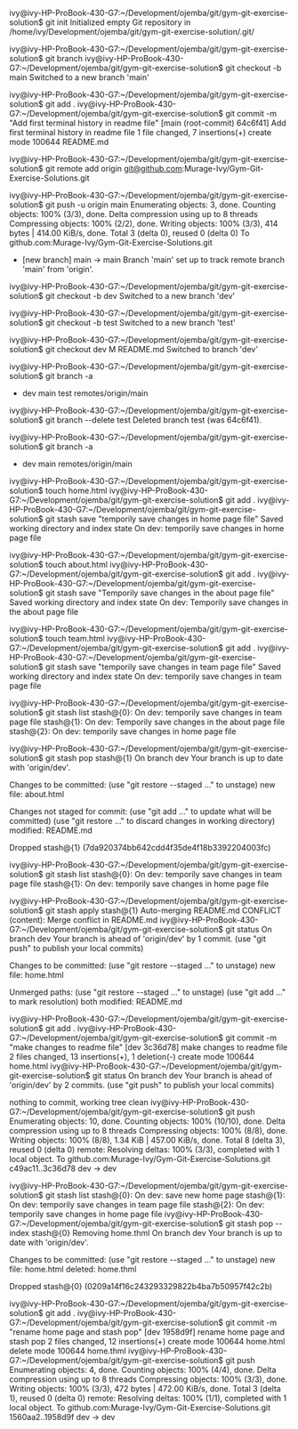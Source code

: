 <!-- Project initialization -->
ivy@ivy-HP-ProBook-430-G7:~/Development/ojemba/git/gym-git-exercise-solution$ git init
Initialized empty Git repository in /home/ivy/Development/ojemba/git/gym-git-exercise-solution/.git/

<!-- Branch main creation and switching -->
ivy@ivy-HP-ProBook-430-G7:~/Development/ojemba/git/gym-git-exercise-solution$ git branch
ivy@ivy-HP-ProBook-430-G7:~/Development/ojemba/git/gym-git-exercise-solution$ git checkout -b main
Switched to a new branch 'main'

<!-- Staging changes made to readme file and committing them -->
ivy@ivy-HP-ProBook-430-G7:~/Development/ojemba/git/gym-git-exercise-solution$ git add .
ivy@ivy-HP-ProBook-430-G7:~/Development/ojemba/git/gym-git-exercise-solution$ git commit -m "Add first terminal history in readme file"
[main (root-commit) 64c6f41] Add first terminal history in readme file
 1 file changed, 7 insertions(+)
 create mode 100644 README.md

 <!-- Connecting remote repo to local project -->
ivy@ivy-HP-ProBook-430-G7:~/Development/ojemba/git/gym-git-exercise-solution$ git remote add origin git@github.com:Murage-Ivy/Gym-Git-Exercise-Solutions.git

<!-- Pushing local changes into the main branch in remote repo -->
ivy@ivy-HP-ProBook-430-G7:~/Development/ojemba/git/gym-git-exercise-solution$ git push -u origin main
Enumerating objects: 3, done.
Counting objects: 100% (3/3), done.
Delta compression using up to 8 threads
Compressing objects: 100% (2/2), done.
Writing objects: 100% (3/3), 414 bytes | 414.00 KiB/s, done.
Total 3 (delta 0), reused 0 (delta 0)
To github.com:Murage-Ivy/Gym-Git-Exercise-Solutions.git
 * [new branch]      main -> main
Branch 'main' set up to track remote branch 'main' from 'origin'.

<!-- Create a dev branch and switch to it -->
ivy@ivy-HP-ProBook-430-G7:~/Development/ojemba/git/gym-git-exercise-solution$ git checkout -b dev
Switched to a new branch 'dev'

<!-- Create a test branch and switch to it -->
ivy@ivy-HP-ProBook-430-G7:~/Development/ojemba/git/gym-git-exercise-solution$ git checkout -b test
Switched to a new branch 'test'

<!-- Switch back to dev branch -->
ivy@ivy-HP-ProBook-430-G7:~/Development/ojemba/git/gym-git-exercise-solution$ git checkout dev
M       README.md
Switched to branch 'dev'

<!-- Check all the created branches -->
ivy@ivy-HP-ProBook-430-G7:~/Development/ojemba/git/gym-git-exercise-solution$ git branch -a
* dev
  main
  test
  remotes/origin/main

  <!-- Delete test branch -->
ivy@ivy-HP-ProBook-430-G7:~/Development/ojemba/git/gym-git-exercise-solution$ git branch --delete test
Deleted branch test (was 64c6f41).

<!-- List the remaining branches -->
ivy@ivy-HP-ProBook-430-G7:~/Development/ojemba/git/gym-git-exercise-solution$ git branch -a
* dev
  main
  remotes/origin/main

<!-- Create home page stage changes and stash the changes -->
ivy@ivy-HP-ProBook-430-G7:~/Development/ojemba/git/gym-git-exercise-solution$ touch home.html
ivy@ivy-HP-ProBook-430-G7:~/Development/ojemba/git/gym-git-exercise-solution$ git add .
ivy@ivy-HP-ProBook-430-G7:~/Development/ojemba/git/gym-git-exercise-solution$ git stash save "temporily save changes in home page file"
Saved working directory and index state On dev: temporily save changes in home page file

<!-- Create about page stage changes and stash the changes -->
ivy@ivy-HP-ProBook-430-G7:~/Development/ojemba/git/gym-git-exercise-solution$ touch about.html
ivy@ivy-HP-ProBook-430-G7:~/Development/ojemba/git/gym-git-exercise-solution$ git add .
ivy@ivy-HP-ProBook-430-G7:~/Development/ojemba/git/gym-git-exercise-solution$ git stash save "Temporily save changes in the about page file"
Saved working directory and index state On dev: Temporily save changes in the about page file

<!-- Create team page stage changes and stash the changes -->
ivy@ivy-HP-ProBook-430-G7:~/Development/ojemba/git/gym-git-exercise-solution$ touch team.html
ivy@ivy-HP-ProBook-430-G7:~/Development/ojemba/git/gym-git-exercise-solution$ git add .
ivy@ivy-HP-ProBook-430-G7:~/Development/ojemba/git/gym-git-exercise-solution$ git stash save "temporily save changes in team page file"
Saved working directory and index state On dev: temporily save changes in team page file

<!-- List all the stashed files -->
ivy@ivy-HP-ProBook-430-G7:~/Development/ojemba/git/gym-git-exercise-solution$ git stash list
stash@{0}: On dev: temporily save changes in team page file
stash@{1}: On dev: Temporily save changes in the about page file
stash@{2}: On dev: temporily save changes in home page file

<!-- stash pop to restore changes in about page -->
ivy@ivy-HP-ProBook-430-G7:~/Development/ojemba/git/gym-git-exercise-solution$ git stash pop stash@{1}
On branch dev
Your branch is up to date with 'origin/dev'.

Changes to be committed:
  (use "git restore --staged <file>..." to unstage)
        new file:   about.html

Changes not staged for commit:
  (use "git add <file>..." to update what will be committed)
  (use "git restore <file>..." to discard changes in working directory)
        modified:   README.md

Dropped stash@{1} (7da920374bb642cdd4f35de4f18b3392204003fc)

<!-- List the remaining stashes -->
ivy@ivy-HP-ProBook-430-G7:~/Development/ojemba/git/gym-git-exercise-solution$ git stash list
stash@{0}: On dev: temporily save changes in team page file
stash@{1}: On dev: temporily save changes in home page file

<!-- used stash apply but encountered a conflicting due to merge conflict in readme a-->
ivy@ivy-HP-ProBook-430-G7:~/Development/ojemba/git/gym-git-exercise-solution$ git stash apply stash@{1}
Auto-merging README.md
CONFLICT (content): Merge conflict in README.md
ivy@ivy-HP-ProBook-430-G7:~/Development/ojemba/git/gym-git-exercise-solution$ git status
On branch dev
Your branch is ahead of 'origin/dev' by 1 commit.
  (use "git push" to publish your local commits)

Changes to be committed:
  (use "git restore --staged <file>..." to unstage)
        new file:   home.html

Unmerged paths:
  (use "git restore --staged <file>..." to unstage)
  (use "git add <file>..." to mark resolution)
        both modified:   README.md
<!-- Staged changes in home page file commited and pushed them  -->
ivy@ivy-HP-ProBook-430-G7:~/Development/ojemba/git/gym-git-exercise-solution$ git add .
ivy@ivy-HP-ProBook-430-G7:~/Development/ojemba/git/gym-git-exercise-solution$ git commit -m "make changes to readme file"
[dev 3c36d78] make changes to readme file
 2 files changed, 13 insertions(+), 1 deletion(-)
 create mode 100644 home.html
ivy@ivy-HP-ProBook-430-G7:~/Development/ojemba/git/gym-git-exercise-solution$ git status
On branch dev
Your branch is ahead of 'origin/dev' by 2 commits.
  (use "git push" to publish your local commits)

nothing to commit, working tree clean
ivy@ivy-HP-ProBook-430-G7:~/Development/ojemba/git/gym-git-exercise-solution$ git push
Enumerating objects: 10, done.
Counting objects: 100% (10/10), done.
Delta compression using up to 8 threads
Compressing objects: 100% (8/8), done.
Writing objects: 100% (8/8), 1.34 KiB | 457.00 KiB/s, done.
Total 8 (delta 3), reused 0 (delta 0)
remote: Resolving deltas: 100% (3/3), completed with 1 local object.
To github.com:Murage-Ivy/Gym-Git-Exercise-Solutions.git
   c49ac11..3c36d78  dev -> dev

<!-- Created an new file and used git stash pop --index to bring unstash worked successfully -->
ivy@ivy-HP-ProBook-430-G7:~/Development/ojemba/git/gym-git-exercise-solution$ git stash list
stash@{0}: On dev: save new home page
stash@{1}: On dev: temporily save changes in team page file
stash@{2}: On dev: temporily save changes in home page file
ivy@ivy-HP-ProBook-430-G7:~/Development/ojemba/git/gym-git-exercise-solution$ git stash pop --index stash@{0}
Removing home.thml
On branch dev
Your branch is up to date with 'origin/dev'.

Changes to be committed:
  (use "git restore --staged <file>..." to unstage)
        new file:   home.html
        deleted:    home.thml

Dropped stash@{0} (0209a14f16c243293329822b4ba7b50957f42c2b)

<!-- Staged changes committed and pushed them -->
ivy@ivy-HP-ProBook-430-G7:~/Development/ojemba/git/gym-git-exercise-solution$ git add .
ivy@ivy-HP-ProBook-430-G7:~/Development/ojemba/git/gym-git-exercise-solution$ git commit -m "rename home page and stash pop"
[dev 1958d9f] rename home page and stash pop
 2 files changed, 12 insertions(+)
 create mode 100644 home.html
 delete mode 100644 home.thml
ivy@ivy-HP-ProBook-430-G7:~/Development/ojemba/git/gym-git-exercise-solution$ git push
Enumerating objects: 4, done.
Counting objects: 100% (4/4), done.
Delta compression using up to 8 threads
Compressing objects: 100% (3/3), done.
Writing objects: 100% (3/3), 472 bytes | 472.00 KiB/s, done.
Total 3 (delta 1), reused 0 (delta 0)
remote: Resolving deltas: 100% (1/1), completed with 1 local object.
To github.com:Murage-Ivy/Gym-Git-Exercise-Solutions.git
   1560aa2..1958d9f  dev -> dev

   
